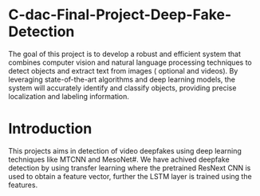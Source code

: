 # C-dac-Final-Project-Deep-Fake-Detection
The goal of this project is to develop a robust and efficient system that combines computer vision and natural language processing techniques to detect objects and extract text from images ( optional and videos). By leveraging state-of-the-art algorithms and deep learning models, the system will accurately identify and classify objects, providing precise localization and labeling information.
# Introduction
This projects aims in detection of video deepfakes using deep learning techniques like MTCNN and MesoNet#. We have achived deepfake detection by using transfer learning where the pretrained ResNext CNN is used to obtain a feature vector, further the LSTM layer is trained using the features. 
